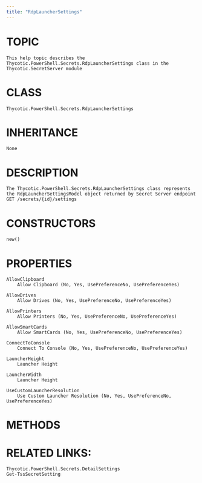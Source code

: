 ```yaml
---
title: "RdpLauncherSettings"
---
```


# TOPIC
    This help topic describes the Thycotic.PowerShell.Secrets.RdpLauncherSettings class in the Thycotic.SecretServer module

# CLASS
    Thycotic.PowerShell.Secrets.RdpLauncherSettings

# INHERITANCE
    None

# DESCRIPTION
    The Thycotic.PowerShell.Secrets.RdpLauncherSettings class represents the RdpLauncherSettingsModel object returned by Secret Server endpoint GET /secrets/{id}/settings

# CONSTRUCTORS
    new()

# PROPERTIES
    AllowClipboard
        Allow Clipboard (No, Yes, UsePreferenceNo, UsePreferenceYes)

    AllowDrives
        Allow Drives (No, Yes, UsePreferenceNo, UsePreferenceYes)

    AllowPrinters
        Allow Printers (No, Yes, UsePreferenceNo, UsePreferenceYes)

    AllowSmartCards
        Allow SmartCards (No, Yes, UsePreferenceNo, UsePreferenceYes)

    ConnectToConsole
        Connect To Console (No, Yes, UsePreferenceNo, UsePreferenceYes)

    LauncherHeight
        Launcher Height

    LauncherWidth
        Launcher Height

    UseCustomLauncherResolution
        Use Custom Launcher Resolution (No, Yes, UsePreferenceNo, UsePreferenceYes)

# METHODS

# RELATED LINKS:
    Thycotic.PowerShell.Secrets.DetailSettings
    Get-TssSecretSetting